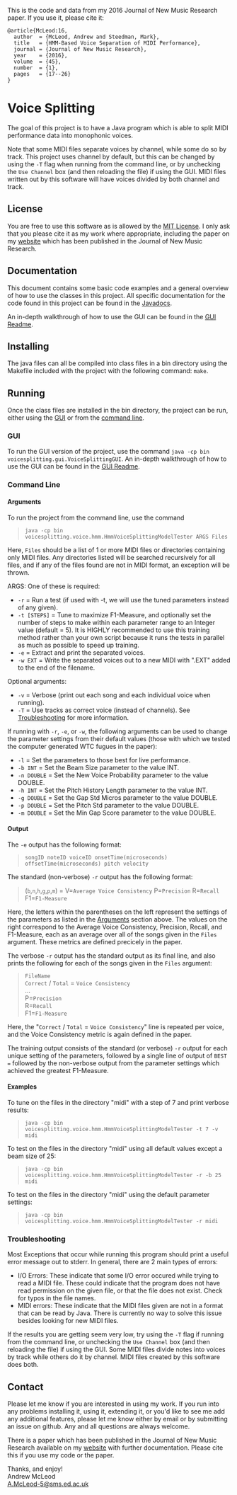 
This is the code and data from my 2016 Journal of New Music Research paper. If you use it, please cite it:

```
@article{McLeod:16,
  author  = {McLeod, Andrew and Steedman, Mark},
  title   = {HMM-Based Voice Separation of MIDI Performance},
  journal = {Journal of New Music Research},
  year    = {2016},
  volume  = {45},
  number  = {1},
  pages   = {17--26}
}
```

# Voice Splitting
The goal of this project is to have a Java program which is able to split MIDI performance
data into monophonic voices.

Note that some MIDI files separate voices by channel, while some
do so by track. This project uses channel by default, but this can be changed by using the
`-T` flag when running from the command line, or by unchecking the `Use Channel` box (and
then reloading the file) if using the GUI. MIDI files written out by this software will have
voices divided by both channel and track.

## License
You are free to use this software as is allowed by the [MIT License](https://github.com/apmcleod/voice-splitting/blob/master/License).
I only ask that you please cite it as my work where appropriate, including
the paper on my [website](http://homepages.inf.ed.ac.uk/s1331854/software.html#VoiceSeparation)
which has been published in the Journal of New Music Research.

## Documentation
This document contains some basic code examples and a general overview of how to use
the classes in this project. All specific documentation for the code found in this
project can be found in the [Javadocs](https://apmcleod.github.io/voice-splitting/doc).

An in-depth walkthrough of how to use the GUI can be found in the [GUI Readme](http://apmcleod.github.io/voice-splitting/gui.html).

## Installing
The java files can all be compiled into class files in a bin directory using the Makefile
included with the project with the following command: `make`.

## Running
Once the class files are installed in the bin directory, the project can be run, either using the
[GUI](#gui) or from the [command line](#command-line).

### GUI
To run the GUI version of the project, use the command `java -cp bin voicesplitting.gui.VoiceSplittingGUI`.
An in-depth walkthrough of how to use the GUI can be found in the [GUI Readme](http://apmcleod.github.io/voice-splitting/gui.html).

### Command Line
#### Arguments
To run the project from the command line, use the command

> `java -cp bin voicesplitting.voice.hmm.HmmVoiceSplittingModelTester ARGS Files`

Here, `Files` should be a list of 1 or more MIDI files or directories containing only MIDI
files. Any directories listed will be searched recursively for all files, and if any of the files
found are not in MIDI format, an exception will be thrown.

ARGS:
 One of these is required:
   * `-r` = Run a test (if used with -t, we will use the tuned parameters instead of any given).
   * `-t [STEPS]` = Tune to maximize F1-Measure, and optionally set the number of steps to make
     within each parameter range to an Integer value (default = 5). It is HIGHLY recommended to use this training
     method rather than your own script because it runs the tests in parallel as much as possible to speed up
     training.
   * `-e` = Extract and print the separated voices.
   * `-w EXT` = Write the separated voices out to a new MIDI with ".EXT" added to the end of the filename.
  
 Optional arguments:
   * `-v` = Verbose (print out each song and each individual voice when running).
   * `-T` = Use tracks as correct voice (instead of channels). See [Troubleshooting](#troubleshooting)
     for more information.
     
If running with `-r`, `-e`, or `-w`, the following arguments can be used to change the parameter settings from their default
values (those with which we tested the computer generated WTC fugues in the paper):
   * `-l` = Set the parameters to those best for live performance.
   * `-b INT` = Set the Beam Size parameter to the value INT.
   * `-n DOUBLE` = Set the New Voice Probability parameter to the value DOUBLE.
   * `-h INT` = Set the Pitch History Length parameter to the value INT.
   * `-g DOUBLE` = Set the Gap Std Micros parameter to the value DOUBLE.
   * `-p DOUBLE` = Set the Pitch Std parameter to the value DOUBLE.
   * `-m DOUBLE` = Set the Min Gap Score parameter to the value DOUBLE.
   
#### Output
The `-e` output has the following format:

> `songID noteID voiceID onsetTime(microseconds) offsetTime(microseconds) pitch velocity`

The standard (non-verbose) `-r` output has the following format:

> (`b`,`n`,`h`,`g`,`p`,`m`) = V=`Average Voice Consistency` P=`Precision` R=`Recall` F1=`F1-Measure`

Here, the letters within the parentheses on the left represent the settings of the parameters as listed
in the [Arguments](#arguments) section above. The values on the right correspond to the Average Voice Consistency,
Precision, Recall, and F1-Measure, each as an average over all of the songs given in the `Files` argument.
These metrics are defined precicely in the paper.

The verbose `-r` output has the standard output as its final line, and also prints the following for each of the
songs given in the `Files` argument:

> `FileName`  
> `Correct` / `Total` = `Voice Consistency`  
> ...  
> P=`Precision`  
> R=`Recall`  
> F1=`F1-Measure`  

Here, the "`Correct` / `Total` = `Voice Consistency`" line is repeated per voice, and the Voice Consistency
metric is again defined in the paper.

The training output consists of the standard (or verbose) `-r` output for each unique setting of the parameters,
followed by a single line of output of `BEST =` followed by the non-verbose output from the parameter settings
which achieved the greatest F1-Measure.

#### Examples
To tune on the files in the directory "midi" with a step of 7 and print verbose results:
> `java -cp bin voicesplitting.voice.hmm.HmmVoiceSplittingModelTester -t 7 -v midi`

To test on the files in the directory "midi" using all default values except a beam size of 25:
> `java -cp bin voicesplitting.voice.hmm.HmmVoiceSplittingModelTester -r -b 25 midi`

To test on the files in the directory "midi" using the default parameter settings:
> `java -cp bin voicesplitting.voice.hmm.HmmVoiceSplittingModelTester -r midi`


### Troubleshooting
Most Exceptions that occur while running this program should print a useful error message out to
stderr. In general, there are 2 main types of errors:
 * I/O Errors: These indicate that some I/O error occured while trying to read a MIDI file. These
   could indicate that the program does not have read permission on the given file, or that the
   file does not exist. Check for typos in the file names.
 * MIDI errors: These indicate that the MIDI files given are not in a format that can be read
   by Java. There is currently no way to solve this issue besides looking for new MIDI files.

If the results you are getting seem very low, try using the `-T` flag if running from the command line,
or unchecking the `Use Channel` box (and then reloading the file) if using the GUI. Some MIDI files
divide notes into voices by track while others do it by channel. MIDI files created by this software does both.

## Contact
Please let me know if you are interested in using my work. If you run into any problems installing it,
using it, extending it, or you'd like to see me add any additional features, please let me know either by
email or by submitting an issue on github. Any and all questions are always welcome.

There is a paper which has been published in the Journal of New Music Research available on
my [website](http://homepages.inf.ed.ac.uk/s1331854/software.html#VoiceSeparation) with further documentation.
Please cite this if you use my code or the paper.

Thanks, and enjoy!  
Andrew McLeod  
A.McLeod-5@sms.ed.ac.uk
